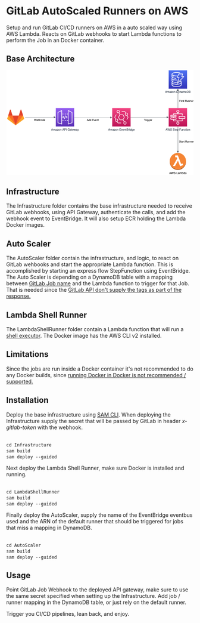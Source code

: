 # GitLab AutoScaled Runners on AWS

Setup and run GitLab CI/CD runners on AWS in a auto scaled way using AWS Lambda. Reacts on GitLab webhooks to start Lambda functions to perform the Job in an Docker container.


## Base Architecture
![Base Infrastructure](images/base_infra.png)

## Infrastructure

The Infrastructure folder contains the base infrastructure needed to receive GitLab webhooks, using API Gateway, authenticate the calls, and add the webhook event to EventBridge. It will also setup ECR holding the Lambda Docker images.

## Auto Scaler

The AutoScaler folder contain the infrastructure, and logic, to react on GitLab wehbooks and start the appropriate Lambda function. This is accomplished by starting an express flow StepFunction using EventBridge. The Auto Scaler is depending on a DynamoDB table with a mapping between [GitLab Job name](https://docs.gitlab.com/ee/ci/jobs/) and the Lambda function to trigger for that Job. That is needed since the [GitLab API don't supply the tags as part of the response.](https://gitlab.com/gitlab-org/gitlab/-/issues/24488)

## Lambda Shell Runner

The LambdaShellRunner folder contain a Lambda function that will run a [shell executor](https://docs.gitlab.com/runner/executors/shell.html). The Docker image has the AWS CLI v2 installed.

## Limitations

Since the jobs are run inside a Docker container it's not recommended to do any Docker builds, since [running Docker in Docker is not recommended / supported.](https://docs.gitlab.com/runner/executors/docker.html#limitations)

## Installation

Deploy the base infrastructure using [SAM CLI](https://docs.aws.amazon.com/serverless-application-model/latest/developerguide/serverless-sam-cli-install.html).
When deploying the Infrastructure supply the secret that will be passed by GitLab in header _x-gitlab-token_ with the webhook.

```

cd Infrastructure
sam build
sam deploy --guided

```

Next deploy the Lambda Shell Runner, make sure Docker is installed and running.

```

cd LambdaShellRunner
sam build
sam deploy --guided

```

Finally deploy the AutoScaler, supply the name of the EventBridge eventbus used and the ARN of the default runner that should be triggered for jobs that miss a mapping in DynamoDB.

```

cd AutoScaler
sam build
sam deploy --guided

```

## Usage

Point GitLab Job Webhook to the deployed API gateway, make sure to use the same secret specified when setting up the Infrastructure.
Add job / runner mapping in the DynamoDB table, or just rely on the default runner.

Trigger you CI/CD pipelines, lean back, and enjoy.
